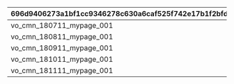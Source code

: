 |696d9406273a1bf1cc9346278c630a6caf525f742e17b1f2bfd2d55f139e29cf|189d37899ec14270b4a8160daff9e2fefb374dc839dc752ed87af02f9579c8cf|7b186c2656279fbcbbaca6803edea7f14ffa2ba89a31577b403faaf0f9fcc120|e45d5df92d3433c9b927d52bf098f31c19df1cbbf8abe0602d0bb948f05879b7|6fe223cfd8df9468634db377c4f2396ac38f6575e91b797cc5cf83ed52ad2749|a8f26f8b96d18be39567638d25a0ba5f77d7841d6009035ff6be17bc4d708988|
| --- | --- | --- | --- | --- | --- |
|vo_cmn_180711_mypage_001||||180701|vo_cmn_180811_mypage_004|
|vo_cmn_180811_mypage_001|vo_cmn_180811_mypage_007|||180801|vo_cmn_180811_mypage_004|
|vo_cmn_180911_mypage_001||||180901|vo_cmn_180911_mypage_004|
|vo_cmn_181011_mypage_001||||181001|vo_cmn_181011_mypage_004|
|vo_cmn_181111_mypage_001||||181101|vo_cmn_181111_mypage_004|